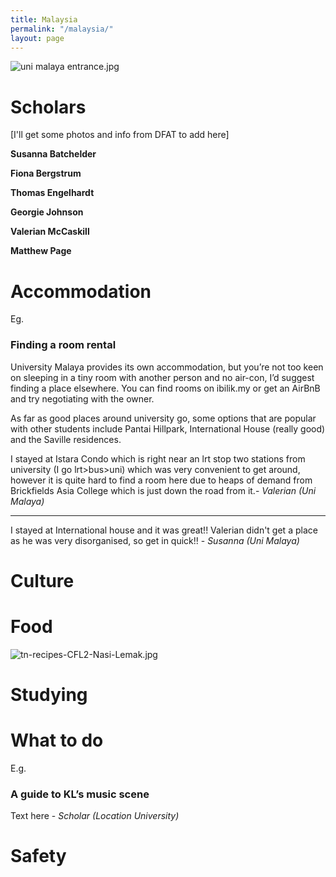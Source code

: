 ```yaml
---
title: Malaysia
permalink: "/malaysia/"
layout: page
---
```


![uni malaya entrance.jpg](/ncp/uploads/uni%20malaya%20entrance.jpg)

# Scholars

\[I'll get some photos and info from DFAT to add here\]

**Susanna Batchelder**

**Fiona Bergstrum**

**Thomas Engelhardt**

**Georgie Johnson**

**Valerian McCaskill**

**Matthew Page**

# Accommodation

Eg.

### Finding a room rental

University Malaya provides its own accommodation, but you’re not too keen on sleeping in a tiny room with another person and no air-con, I’d suggest finding a place elsewhere. You can find rooms on ibilik.my or get an AirBnB and try negotiating with the owner.

As far as good places around university go, some options that are popular with other students include Pantai Hillpark, International House (really good) and the Saville residences.

I stayed at Istara Condo which is right near an lrt stop two stations from university (I go lrt>bus>uni) which was very convenient to get around, however it is quite hard to find a room here due to heaps of demand from Brickfields Asia College which is just down the road from it.- *Valerian (Uni Malaya)*

---

I stayed at International house and it was great!! Valerian didn't get a place as he was very disorganised, so get in quick!! -  *Susanna (Uni Malaya)*

# Culture

# Food

![tn-recipes-CFL2-Nasi-Lemak.jpg](/uploads/tn-recipes-CFL2-Nasi-Lemak.jpg)

# Studying

# What to do

E.g.

### A guide to KL’s music scene

Text here - *Scholar (Location University)*

# Safety